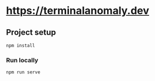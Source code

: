# https://terminalanomaly.dev

## Project setup
```
npm install
```

### Run locally
```
npm run serve
```
